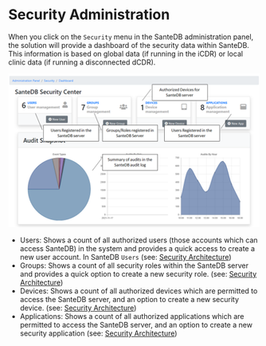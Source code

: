 # Security Administration

When you click on the `Security` menu in the SanteDB administration panel, the solution will provide a dashboard of the security data within SanteDB. This information is based on global data (if running in the iCDR) or local clinic data (if running a disconnected dCDR).

![](<../../../../.gitbook/assets/image (426) (1).png>)

* Users: Shows a count of all authorized users (those accounts which can access SanteDB) in the system and provides a quick access to create a new user account. In SanteDB `Users` (see: [Security Architecture](../../../../santedb/security-architecture.md#authentication-architecture))
* Groups: Shows a count of all security roles within the SanteDB server and provides a quick option to create a new security role. (see: [Security Architecture](../../../../santedb/security-architecture.md#authentication-architecture))
* Devices: Shows a count of all authorized devices which are permitted to access the SanteDB server, and an option to create a new security device. (see: [Security Architecture](../../../../santedb/security-architecture.md#authentication-architecture))
* Applications: Shows a count of all authorized applications which are permitted to access the SanteDB server, and an option to create a new security application (see: [Security Architecture](../../../../santedb/security-architecture.md#authentication-architecture))

